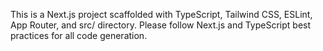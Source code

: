 <!-- Use this file to provide workspace-specific custom instructions to Copilot. For more details, visit https://code.visualstudio.com/docs/copilot/copilot-customization#_use-a-githubcopilotinstructionsmd-file -->

This is a Next.js project scaffolded with TypeScript, Tailwind CSS, ESLint, App Router, and src/ directory. Please follow Next.js and TypeScript best practices for all code generation.
